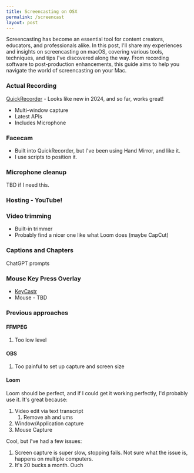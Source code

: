```yaml
---
title: Screencasting on OSX
permalink: /screencast
layout: post
---
```


Screencasting has become an essential tool for content creators, educators, and professionals alike. In this post, I'll share my experiences and insights on screencasting on macOS, covering various tools, techniques, and tips I've discovered along the way. From recording software to post-production enhancements, this guide aims to help you navigate the world of screencasting on your Mac.

### Actual Recording

[QuickRecorder](https://github.com/lihaoyun6/QuickRecorder) - Looks like new in 2024, and so far, works great!

- Multi-window capture
- Latest APIs
- Includes Microphone

### Facecam

- Built into QuickRecorder, but I've been using Hand Mirror, and like it.
- I use scripts to position it.

### Microphone cleanup

TBD if I need this.

### Hosting - YouTube!

### Video trimming

- Built-in trimmer
- Probably find a nicer one like what Loom does (maybe CapCut)

### Captions and Chapters

ChatGPT prompts

### Mouse Key Press Overlay

- [KeyCastr](https://github.com/keycastr/keycastr)
- Mouse - TBD

### Previous approaches

#### FFMPEG

1. Too low level

#### OBS

1. Too painful to set up capture and screen size

#### Loom

Loom should be perfect, and if I could get it working perfectly, I'd probably use it. It's great because:

1. Video edit via text transcript
   1. Remove ah and ums
1. Window/Application capture
1. Mouse Capture

Cool, but I've had a few issues:

1. Screen capture is super slow, stopping fails. Not sure what the issue is, happens on multiple computers.
1. It's 20 bucks a month. Ouch

